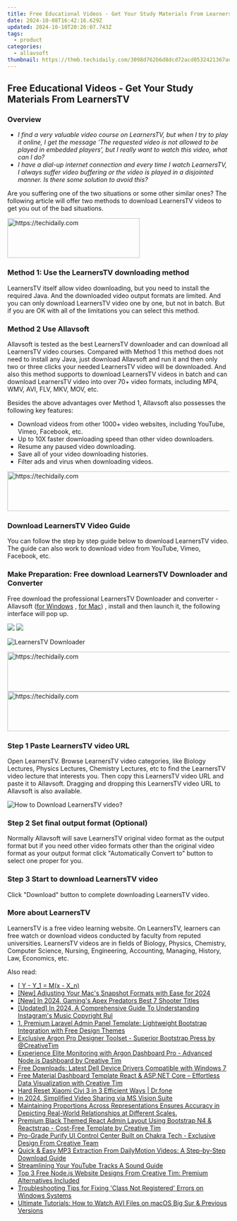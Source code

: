 ```yaml
---
title: Free Educational Videos - Get Your Study Materials From LearnersTV
date: 2024-10-08T16:42:16.629Z
updated: 2024-10-10T20:26:07.743Z
tags:
  - product
categories:
  - allavsoft
thumbnail: https://thmb.techidaily.com/3098d762b6d8dcd72acd0532421367ade2e95fba7b5406862c612e4d87ad3713.png
---
```


## Free Educational Videos - Get Your Study Materials From LearnersTV

### Overview

* _I find a very valuable video course on LearnersTV, but when I try to play it online, I get the message 'The requested video is not allowed to be played in embedded players', but I really want to watch this video, what can I do?_
* _I have a dial-up internet connection and every time I watch LearnersTV, I always suffer video buffering or the video is played in a disjointed manner. Is there some solution to avoid this?_

Are you suffering one of the two situations or some other similar ones? The following article will offer two methods to download LearnersTV videos to get you out of the bad situations.

<!-- affiliate ads begin -->
<a href="https://aidotcom.pxf.io/c/5597632/2129042/19576" target="_top" id="2129042">
  <img src="//a.impactradius-go.com/display-ad/19576-2129042" border="0" alt="https://techidaily.com" width="300" height="90"/>
</a>
<img height="0" width="0" src="https://aidotcom.pxf.io/i/5597632/2129042/19576" style="position:absolute;visibility:hidden;" border="0" />
<!-- affiliate ads end -->

### Method 1: Use the LearnersTV downloading method

LearnersTV itself allow video downloading, but you need to install the required Java. And the downloaded video output formats are limited. And you can only download LearnersTV video one by one, but not in batch. But if you are OK with all of the limitations you can select this method.

### Method 2 Use Allavsoft

Allavsoft is tested as the best LearnersTV downloader and can download all LearnersTV video courses. Compared with Method 1 this method does not need to install any Java, just download Allavsoft and run it and then only two or three clicks your needed LearnersTV video will be downloaded. And also this method supports to download LearnersTV videos in batch and can download LearnersTV video into over 70+ video formats, including MP4, WMV, AVI, FLV, MKV, MOV, etc.

Besides the above advantages over Method 1, Allavsoft also possesses the following key features:

* Download videos from other 1000+ video websites, including YouTube, Vimeo, Facebook, etc.
* Up to 10X faster downloading speed than other video downloaders.
* Resume any paused video downloading.
* Save all of your video downloading histories.
* Filter ads and virus when downloading videos.

<!-- affiliate ads begin -->
<a href="https://ephamedtechinc.pxf.io/c/5597632/2137215/26400" target="_top" id="2137215">
  <img src="//a.impactradius-go.com/display-ad/26400-2137215" border="0" alt="https://techidaily.com" width="728" height="90"/>
</a>
<img height="0" width="0" src="https://ephamedtechinc.pxf.io/i/5597632/2137215/26400" style="position:absolute;visibility:hidden;" border="0" />
<!-- affiliate ads end -->

### Download LearnersTV Video Guide

You can follow the step by step guide below to download LearnersTV video. The guide can also work to download video from YouTube, Vimeo, Facebook, etc.

### Make Preparation: Free download LearnersTV Downloader and Converter

Free download the professional LearnersTV Downloader and converter - Allavsoft ([for Windows](https://tools.techidaily.com/allavsoft/products/) , [for Mac](https://tools.techidaily.com/allavsoft/products/)) , install and then launch it, the following interface will pop up.

[![](https://www.allavsoft.com/how-to/../images/how-to/free-download-win.jpg)](https://tools.techidaily.com/allavsoft/products/) [![](https://www.allavsoft.com/how-to/../images/how-to/free-download-mac.jpg)](https://tools.techidaily.com/allavsoft/products/)

![LearnersTV Downloader](https://www.allavsoft.com/how-to/../images/allavsoft/screen-shot-600.jpg)

<!-- affiliate ads begin -->
<a href="https://aligracehair.sjv.io/c/5597632/1934188/19272" target="_top" id="1934188">
  <img src="//a.impactradius-go.com/display-ad/19272-1934188" border="0" alt="https://techidaily.com" width="728" height="90"/>
</a>
<img height="0" width="0" src="https://aligracehair.sjv.io/i/5597632/1934188/19272" style="position:absolute;visibility:hidden;" border="0" />
<!-- affiliate ads end -->

<!-- affiliate ads begin -->
<a href="https://electronicx.pxf.io/c/5597632/1166360/14483" target="_top" id="1166360">
  <img src="//a.impactradius-go.com/display-ad/14483-1166360" border="0" alt="https://techidaily.com" width="728" height="90"/>
</a>
<img height="0" width="0" src="https://electronicx.pxf.io/i/5597632/1166360/14483" style="position:absolute;visibility:hidden;" border="0" />
<!-- affiliate ads end -->

### Step 1 Paste LearnersTV video URL

Open LearnersTV. Browse LearnersTV video categories, like Biology Lectures, Physics Lectures, Chemistry Lectures, etc to find the LearnersTV video lecture that interests you. Then copy this LearnersTV video URL and paste it to Allavsoft. Dragging and dropping this LearnersTV video URL to Allavsoft is also available.

![How to Download LearnersTV video?](https://www.allavsoft.com/how-to/../images/how-to/download-rtmp-video/download-rtmp-video.jpg)

### Step 2 Set final output format (Optional)

Normally Allavsoft will save LearnersTV original video format as the output format but if you need other video formats other than the original video format as your output format click "Automatically Convert to" button to select one proper for you.

### Step 3 Start to download LearnersTV video

Click "Download" button to complete downloading LearnersTV video.

### More about LearnersTV

LearnersTV is a free video learning website. On LearnersTV, learners can free watch or download videos conducted by faculty from reputed universities. LearnersTV videos are in fields of Biology, Physics, Chemistry, Computer Science, Nursing, Engineering, Accounting, Managing, History, Law, Economics, etc.

<ins class="adsbygoogle"
     style="display:block"
     data-ad-format="autorelaxed"
     data-ad-client="ca-pub-7571918770474297"
     data-ad-slot="1223367746"></ins>

<ins class="adsbygoogle"
     style="display:block"
     data-ad-client="ca-pub-7571918770474297"
     data-ad-slot="8358498916"
     data-ad-format="auto"
     data-full-width-responsive="true"></ins>

<span class="atpl-alsoreadstyle">Also read:</span>
<div><ul>
<li><a href="https://win-alternatives.techidaily.com/1726792603321-y-y1-mx-xn/"><u> [ Y - Y_1 = M(x - X_n) </u></a></li>
<li><a href="https://remote-screen-capture.techidaily.com/new-adjusting-your-macs-snapshot-formats-with-ease-for-2024/"><u>[New] Adjusting Your Mac's Snapshot Formats with Ease for 2024</u></a></li>
<li><a href="https://visual-screen-recording.techidaily.com/new-in-2024-gamings-apex-predators-best-7-shooter-titles/"><u>[New] In 2024, Gaming's Apex Predators Best 7 Shooter Titles</u></a></li>
<li><a href="https://article-helps.techidaily.com/updated-in-2024-a-comprehensive-guide-to-understanding-instagrams-music-copyright-rul/"><u>[Updated] In 2024, A Comprehensive Guide To Understanding Instagram's Music Copyright Rul</u></a></li>
<li><a href="https://win-alternatives.techidaily.com/1-premium-laravel-admin-panel-template-lightweight-bootstrap-integration-with-free-design-themes/"><u>1. Premium Laravel Admin Panel Template: Lightweight Bootstrap Integration with Free Design Themes</u></a></li>
<li><a href="https://win-alternatives.techidaily.com/exclusive-argon-pro-designer-toolset-superior-bootstrap-press-by-creativetim/"><u>Exclusive Argon Pro Designer Toolset - Superior Bootstrap Press by @CreativeTim</u></a></li>
<li><a href="https://win-alternatives.techidaily.com/experience-elite-monitoring-with-argon-dashboard-pro-advanced-nodejs-dashboard-by-creative-tim/"><u>Experience Elite Monitoring with Argon Dashboard Pro - Advanced Node.js Dashboard by Creative Tim</u></a></li>
<li><a href="https://driver-download.techidaily.com/free-downloads-latest-dell-device-drivers-compatible-with-windows-7/"><u>Free Downloads: Latest Dell Device Drivers Compatible with Windows 7</u></a></li>
<li><a href="https://win-alternatives.techidaily.com/free-material-dashboard-template-react-and-aspnet-core-effortless-data-visualization-with-creative-tim/"><u>Free Material Dashboard Template React & ASP.NET Core – Effortless Data Visualization with Creative Tim</u></a></li>
<li><a href="https://techidaily.com/hard-reset-xiaomi-civi-3-in-3-efficient-ways-drfone-by-drfone-reset-android-reset-android/"><u>Hard Reset Xiaomi Civi 3 in 3 Efficient Ways | Dr.fone</u></a></li>
<li><a href="https://video-screen-grab.techidaily.com/in-2024-simplified-video-sharing-via-ms-vision-suite/"><u>In 2024, Simplified Video Sharing via MS Vision Suite</u></a></li>
<li><a href="https://win-alternatives.techidaily.com/maintaining-proportions-across-representations-ensures-accuracy-in-depicting-real-world-relationships-at-different-scales/"><u>Maintaining Proportions Across Representations Ensures Accuracy in Depicting Real-World Relationships at Different Scales.</u></a></li>
<li><a href="https://win-alternatives.techidaily.com/premium-black-themed-react-admin-layout-using-bootstrap-n4-and-reactstrap-cost-free-template-by-creative-tim/"><u>Premium Black Themed React Admin Layout Using Bootstrap N4 & Reactstrap - Cost-Free Template by Creative Tim</u></a></li>
<li><a href="https://win-alternatives.techidaily.com/pro-grade-purify-ui-control-center-built-on-chakra-tech-exclusive-design-from-creative-team/"><u>Pro-Grade Purify UI Control Center Built on Chakra Tech - Exclusive Design From Creative Team</u></a></li>
<li><a href="https://discover-guides.techidaily.com/quick-and-easy-mp3-extraction-from-dailymotion-videos-a-step-by-step-download-guide/"><u>Quick & Easy MP3 Extraction From DailyMotion Videos: A Step-by-Step Download Guide</u></a></li>
<li><a href="https://youtube-clips.techidaily.com/streamlining-your-youtube-tracks-a-sound-guide/"><u>Streamlining Your YouTube Tracks A Sound Guide</u></a></li>
<li><a href="https://win-alternatives.techidaily.com/top-3-free-nodejs-website-designs-from-creative-tim-premium-alternatives-included/"><u>Top 3 Free Node.js Website Designs From Creative Tim: Premium Alternatives Included</u></a></li>
<li><a href="https://win-forum.techidaily.com/troubleshooting-tips-for-fixing-class-not-registered-errors-on-windows-systems/"><u>Troubleshooting Tips for Fixing 'Class Not Registered' Errors on Windows Systems</u></a></li>
<li><a href="https://media-tips.techidaily.com/ultimate-tutorials-how-to-watch-avi-files-on-macos-big-sur-and-previous-versions/"><u>Ultimate Tutorials: How to Watch AVI Files on macOS Big Sur & Previous Versions</u></a></li>
</ul></div>

